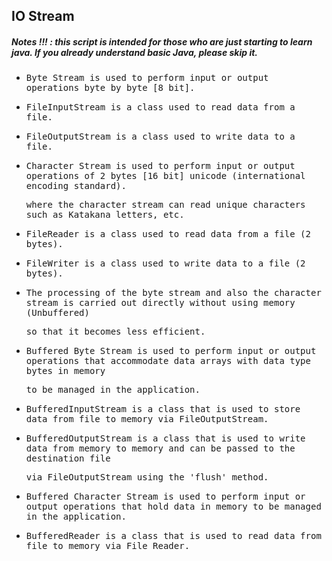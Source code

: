## IO Stream
##### Notes !!! : this script is intended for those who are just starting to learn java. If you already understand basic Java, please skip it.

- <samp>Byte Stream is used to perform input or output operations byte by byte [8 bit].</samp>

- <samp>FileInputStream is a class used to read data from a file.</samp>

- <samp>FileOutputStream is a class used to write data to a file.</samp>

- <samp>Character Stream is used to perform input or output operations of 2 bytes [16 bit] unicode (international encoding standard).</samp> 
 
  <samp>where the character stream can read unique characters such as Katakana letters, etc.</samp>
  
- <samp>FileReader is a class used to read data from a file (2 bytes).</samp>

- <samp>FileWriter is a class used to write data to a file (2 bytes).</samp>

- <samp>The processing of the byte stream and also the character stream is carried out directly without using memory (Unbuffered)</samp> 
 
  <samp>so that it becomes less efficient.</samp>

- <samp>Buffered Byte Stream is used to perform input or output operations that accommodate data arrays with data type bytes in memory</samp> 
 
  <samp>to be managed in the application.</samp>

- <samp>BufferedInputStream is a class that is used to store data from file to memory via FileOutputStream.</samp>

- <samp>BufferedOutputStream is a class that is used to write data from memory to memory and can be passed to the destination file</samp> 
 
  <samp>via FileOutputStream using the 'flush' method.</samp>

- <samp>Buffered Character Stream is used to perform input or output operations that hold data in memory to be managed in the application.</samp>

- <samp>BufferedReader is a class that is used to read data from file to memory via File Reader.</samp>
